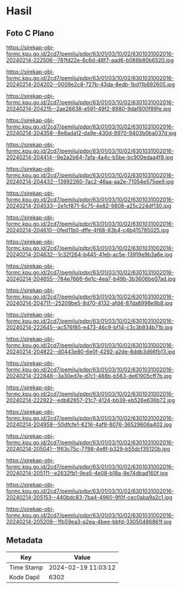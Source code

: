 # Hasil

## Foto C Plano

https://sirekap-obj-formc.kpu.go.id/2cd7/pemilu/pdpr/63/01/03/10/02/6301031002016-20240214-222506--781fd22e-6c6d-48f7-aad6-b088b80b6520.jpg

https://sirekap-obj-formc.kpu.go.id/2cd7/pemilu/pdpr/63/01/03/10/02/6301031002016-20240214-204202--0009e2c8-727b-43da-8edb-1bd11b692605.jpg

https://sirekap-obj-formc.kpu.go.id/2cd7/pemilu/pdpr/63/01/03/10/02/6301031002016-20240214-204215--2ae26638-e591-49f2-8980-9daf800f89fe.jpg

https://sirekap-obj-formc.kpu.go.id/2cd7/pemilu/pdpr/63/01/03/10/02/6301031002016-20240214-204358--8e8ada12-da9e-430d-9970-9403b0ba037d.jpg

https://sirekap-obj-formc.kpu.go.id/2cd7/pemilu/pdpr/63/01/03/10/02/6301031002016-20240214-204414--9e2a2b64-7afa-4a4c-b5be-bc900edaa4f8.jpg

https://sirekap-obj-formc.kpu.go.id/2cd7/pemilu/pdpr/63/01/03/10/02/6301031002016-20240214-204432--13992260-7ac2-46aa-aa2e-71054e575ee9.jpg

https://sirekap-obj-formc.kpu.go.id/2cd7/pemilu/pdpr/63/01/03/10/02/6301031002016-20240214-204533--2e1cf871-6c75-4e82-9808-a25c224df130.jpg

https://sirekap-obj-formc.kpu.go.id/2cd7/pemilu/pdpr/63/01/03/10/02/6301031002016-20240214-204610--0fed11b0-dffe-4f68-83b4-c4b415785025.jpg

https://sirekap-obj-formc.kpu.go.id/2cd7/pemilu/pdpr/63/01/03/10/02/6301031002016-20240214-204632--1c32f264-b445-41eb-ac5e-13919e9b3a6e.jpg

https://sirekap-obj-formc.kpu.go.id/2cd7/pemilu/pdpr/63/01/03/10/02/6301031002016-20240214-204655--784e7666-6e1c-4ea7-b49b-3b3606be07ad.jpg

https://sirekap-obj-formc.kpu.go.id/2cd7/pemilu/pdpr/63/01/03/10/02/6301031002016-20240214-204711--25209be5-8d70-4132-afd4-87da8998e9b8.jpg

https://sirekap-obj-formc.kpu.go.id/2cd7/pemilu/pdpr/63/01/03/10/02/6301031002016-20240214-222645--ac576f85-e473-46c9-bf14-c3c3b934b71b.jpg

https://sirekap-obj-formc.kpu.go.id/2cd7/pemilu/pdpr/63/01/03/10/02/6301031002016-20240214-204822--d0443e80-6e0f-4292-a2de-8ddb3d66fb13.jpg

https://sirekap-obj-formc.kpu.go.id/2cd7/pemilu/pdpr/63/01/03/10/02/6301031002016-20240214-222848--3a30ed7e-d7c1-488b-b563-de61905cff7b.jpg

https://sirekap-obj-formc.kpu.go.id/2cd7/pemilu/pdpr/63/01/03/10/02/6301031002016-20240214-222922--edb82657-21c7-4124-bb39-eb526e636b72.jpg

https://sirekap-obj-formc.kpu.go.id/2cd7/pemilu/pdpr/63/01/03/10/02/6301031002016-20240214-204958--50dfcfe1-6216-4af9-8076-36529606a402.jpg

https://sirekap-obj-formc.kpu.go.id/2cd7/pemilu/pdpr/63/01/03/10/02/6301031002016-20240214-205041--1f63c75c-7798-4e8f-b329-b55dcf35120b.jpg

https://sirekap-obj-formc.kpu.go.id/2cd7/pemilu/pdpr/63/01/03/10/02/6301031002016-20240214-205111--e2632fb1-9ea5-4e08-b18a-8e74dbad160f.jpg

https://sirekap-obj-formc.kpu.go.id/2cd7/pemilu/pdpr/63/01/03/10/02/6301031002016-20240214-205153--440bdc83-7ba4-4960-9f0f-cec0aba9a2c1.jpg

https://sirekap-obj-formc.kpu.go.id/2cd7/pemilu/pdpr/63/01/03/10/02/6301031002016-20240214-205209--1fb59ea3-a2ea-4bee-bbfd-33050486861f.jpg


## Metadata

| Key        | Value               |
| ---------- | ------------------- |
| Time Stamp | 2024-02-19 11:03:12 |
| Kode Dapil | 6302                |




